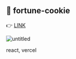 ## :cookie: fortune-cookie

:point_right: [LINK](https://fortune-cookie-sable.vercel.app/)

![untitled](https://user-images.githubusercontent.com/92494452/179136084-2baa2a32-9028-4fcb-92d4-eb2dedb15a68.gif)

react, vercel
